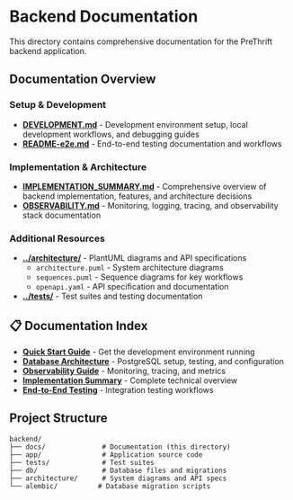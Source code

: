 # Backend Documentation

This directory contains comprehensive documentation for the PreThrift backend application.

## Documentation Overview

### Setup & Development
- **[DEVELOPMENT.md](DEVELOPMENT.md)** - Development environment setup, local development workflows, and debugging guides
- **[README-e2e.md](README-e2e.md)** - End-to-end testing documentation and workflows

### Implementation & Architecture
- **[IMPLEMENTATION_SUMMARY.md](IMPLEMENTATION_SUMMARY.md)** - Comprehensive overview of backend implementation, features, and architecture decisions
- **[OBSERVABILITY.md](OBSERVABILITY.md)** - Monitoring, logging, tracing, and observability stack documentation

### Additional Resources
- **[../architecture/](../architecture/)** - PlantUML diagrams and API specifications
  - `architecture.puml` - System architecture diagrams
  - `sequences.puml` - Sequence diagrams for key workflows
  - `openapi.yaml` - API specification and documentation
- **[../tests/](../tests/)** - Test suites and testing documentation

## 📋 Documentation Index

- **[Quick Start Guide](DEVELOPMENT.md)** - Get the development environment running
- **[Database Architecture](DATABASE.md)** - PostgreSQL setup, testing, and configuration
- **[Observability Guide](OBSERVABILITY.md)** - Monitoring, tracing, and metrics
- **[Implementation Summary](IMPLEMENTATION_SUMMARY.md)** - Complete technical overview
- **[End-to-End Testing](README-e2e.md)** - Integration testing workflows

## Project Structure

```
backend/
├── docs/              # Documentation (this directory)
├── app/               # Application source code
├── tests/             # Test suites
├── db/                # Database files and migrations
├── architecture/      # System diagrams and API specs
└── alembic/          # Database migration scripts
```
